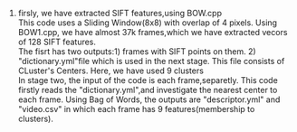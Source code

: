 1) firsly, we have extracted SIFT features,using BOW.cpp<br />
This code uses a Sliding Window(8x8) with overlap of 4 pixels. Using BOW1.cpp, we have almost 37k frames,which we have extracted vecors of 128 SIFT features.<br />
The fisrt has two outputs:1) frames with SIFT points on them. 2) "dictionary.yml"file which is used in the next stage. This file consists of CLuster's Centers. Here, we have used 9 clusters<br />
In stage two, the input of the code is each frame,separetly. This code firstly reads the "dictionary.yml",and investigate the nearest center to each frame. Using Bag of Words, the outputs are "descriptor.yml" and "video.csv" in which each frame has 9 features(membership to clusters).<br />
